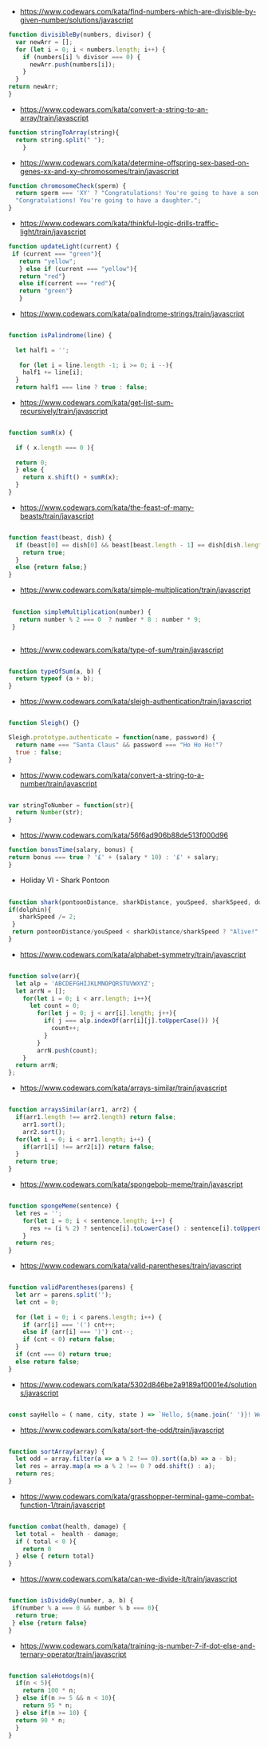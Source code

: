 * https://www.codewars.com/kata/find-numbers-which-are-divisible-by-given-number/solutions/javascript
```javascript 
function divisibleBy(numbers, divisor) {
  var newArr = [];
  for (let i = 0; i < numbers.length; i++) {
    if (numbers[i] % divisor === 0) {
      newArr.push(numbers[i]);
    } 
  }
return newArr;
}

```
* https://www.codewars.com/kata/convert-a-string-to-an-array/train/javascript

```javascript
function stringToArray(string){
  return string.split(" ");
	}
```
* https://www.codewars.com/kata/determine-offspring-sex-based-on-genes-xx-and-xy-chromosomes/train/javascript

```javascript
function chromosomeCheck(sperm) {
  return sperm === 'XY' ? "Congratulations! You're going to have a son." :
  "Congratulations! You're going to have a daughter.";
}
```
* https://www.codewars.com/kata/thinkful-logic-drills-traffic-light/train/javascript

```javascript
function updateLight(current) {
 if (current === "green"){
   return "yellow";
   } else if (current === "yellow"){
   return "red"}
   else if(current === "red"){
   return "green"}
   }
   ```
   * https://www.codewars.com/kata/palindrome-strings/train/javascript
   
   ```javascript
   
   function isPalindrome(line) {
     
     let half1 = '';
     
      for (let i = line.length -1; i >= 0; i --){
       half1 += line[i];
     }
     return half1 === line ? true : false;
   
   ```
   * https://www.codewars.com/kata/get-list-sum-recursively/train/javascript
   
  ```javascript 
  
  function sumR(x) {
    
    if ( x.length === 0 ){
      
    return 0;
    } else {
      return x.shift() + sumR(x);
    }
  }
  
  ```
  
 * https://www.codewars.com/kata/the-feast-of-many-beasts/train/javascript
 
 ```javascript 
 
 function feast(beast, dish) {
   if (beast[0] == dish[0] && beast[beast.length - 1] == dish[dish.length - 1]) {
     return true;
   }
   else {return false;}
 }
 
 ```
 * https://www.codewars.com/kata/simple-multiplication/train/javascript
 
 ```javascript
  
  function simpleMultiplication(number) {
    return number % 2 === 0  ? number * 8 : number * 9; 
  }
  
  ```
  
  * https://www.codewars.com/kata/type-of-sum/train/javascript
  
  ```javascript
  
  function typeOfSum(a, b) {
    return typeof (a + b);
  }
  
  ``` 
  * https://www.codewars.com/kata/sleigh-authentication/train/javascript
  
   ```javascript
   
   function Sleigh() {}
   
   Sleigh.prototype.authenticate = function(name, password) {
     return name === "Santa Claus" && password === "Ho Ho Ho!"?
     true : false;
   }
   
   ```
   * https://www.codewars.com/kata/convert-a-string-to-a-number/train/javascript
   
   ```javascript
   
   var stringToNumber = function(str){
     return Number(str);
   }
   
   ```
  * https://www.codewars.com/kata/56f6ad906b88de513f000d96
 
 ```javascript 
 function bonusTime(salary, bonus) {
 return bonus === true ? '£' + (salary * 10) : '£' + salary;
 }
 
 ``` 
 * Holiday VI - Shark Pontoon
  
  ```javascript
   
 function shark(pontoonDistance, sharkDistance, youSpeed, sharkSpeed, dolphin){
 if(dolphin){
     sharkSpeed /= 2;
   }
   return pontoonDistance/youSpeed < sharkDistance/sharkSpeed ? "Alive!" : "Shark Bait!";
 }
 
 
 ``` 
 * https://www.codewars.com/kata/alphabet-symmetry/train/javascript
 
 ```javascript 
 
 function solve(arr){  
   let alp = 'ABCDEFGHIJKLMNOPQRSTUVWXYZ';
   let arrN = [];
     for(let i = 0; i < arr.length; i++){
       let count = 0;
         for(let j = 0; j < arr[i].length; j++){
           if( j === alp.indexOf(arr[i][j].toUpperCase()) ){
             count++;
           }
         }
         arrN.push(count);
     }
   return arrN;
 };
```
* https://www.codewars.com/kata/arrays-similar/train/javascript

```javascript

function arraysSimilar(arr1, arr2) {
  if(arr1.length !== arr2.length) return false;
    arr1.sort();
    arr2.sort();
  for(let i = 0; i < arr1.length; i++) {
    if(arr1[i] !== arr2[i]) return false; 
  }
  return true;
}
```


* https://www.codewars.com/kata/spongebob-meme/train/javascript

```javascript

function spongeMeme(sentence) {
  let res = '';
    for(let i = 0; i < sentence.length; i++) {
      res += (i % 2) ? sentence[i].toLowerCase() : sentence[i].toUpperCase();
    }
  return res;
}

```
* https://www.codewars.com/kata/valid-parentheses/train/javascript

```javascript

function validParentheses(parens) {
  let arr = parens.split('');
  let cnt = 0;
  
  for (let i = 0; i < parens.length; i++) {
    if (arr[i] === '(') cnt++;
    else if (arr[i] === ')') cnt--;
    if (cnt < 0) return false;
  }
  if (cnt === 0) return true;
  else return false;
}

```
* https://www.codewars.com/kata/5302d846be2a9189af0001e4/solutions/javascript

```javascript

const sayHello = ( name, city, state ) => `Hello, ${name.join(' ')}! Welcome to ${city}, ${state}!`;

```

* https://www.codewars.com/kata/sort-the-odd/train/javascript

```javascript

function sortArray(array) {
  let odd = array.filter(a => a % 2 !== 0).sort((a,b) => a - b);
  let res = array.map(a => a % 2 !== 0 ? odd.shift() : a);
  return res;
}

```
* https://www.codewars.com/kata/grasshopper-terminal-game-combat-function-1/train/javascript

```javascript

function combat(health, damage) {
  let total =  health - damage;
  if ( total < 0 ){
    return 0
  } else { return total}
}

```

* https://www.codewars.com/kata/can-we-divide-it/train/javascript

```javascript

function isDivideBy(number, a, b) {
 if(number % a === 0 && number % b === 0){
  return true; 
 } else {return false}
}

```

* https://www.codewars.com/kata/training-js-number-7-if-dot-else-and-ternary-operator/train/javascript

```javascript

function saleHotdogs(n){
  if(n < 5){
    return 100 * n;
  } else if(n >= 5 && n < 10){
    return 95 * n;
  } else if(n >= 10) {
  return 90 * n;
  }
}

```
